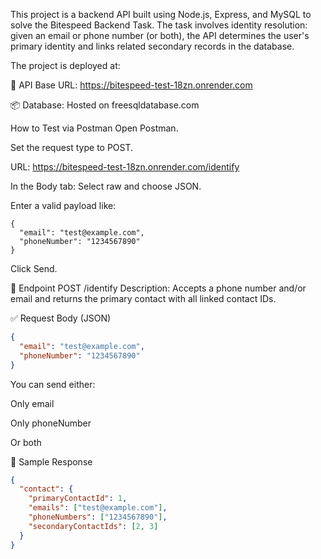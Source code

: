 This project is a backend API built using Node.js, Express, and MySQL to solve the Bitespeed Backend Task. The task involves identity resolution: given an email or phone number (or both), the API determines the user's primary identity and links related secondary records in the database.

The project is deployed at:

🔗 API Base URL: https://bitespeed-test-18zn.onrender.com

📦 Database: Hosted on freesqldatabase.com

How to Test via Postman
Open Postman.

Set the request type to POST.

URL:
https://bitespeed-test-18zn.onrender.com/identify

In the Body tab:
Select raw and choose JSON.

Enter a valid payload like:
```
{
  "email": "test@example.com",
  "phoneNumber": "1234567890"
}
```
Click Send.

🚀 Endpoint
POST /identify
Description: Accepts a phone number and/or email and returns the primary contact with all linked contact IDs.

✅ Request Body (JSON)
```json
{
  "email": "test@example.com",
  "phoneNumber": "1234567890"
}
```
You can send either:

Only email

Only phoneNumber

Or both

🔁 Sample Response
```json
{
  "contact": {
    "primaryContactId": 1,
    "emails": ["test@example.com"],
    "phoneNumbers": ["1234567890"],
    "secondaryContactIds": [2, 3]
  }
}
```
